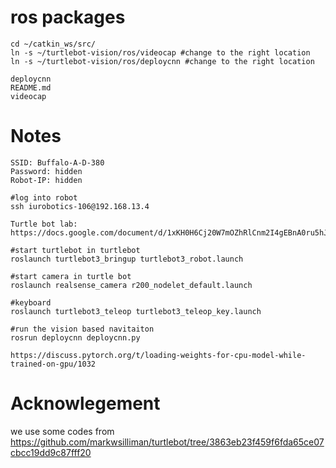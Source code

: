 # ros packages

```
cd ~/catkin_ws/src/
ln -s ~/turtlebot-vision/ros/videocap #change to the right location 
ln -s ~/turtlebot-vision/ros/deploycnn #change to the right location

deploycnn
README.md
videocap

```

# Notes
```
SSID: Buffalo-A-D-380
Password: hidden
Robot-IP: hidden

#log into robot
ssh iurobotics-106@192.168.13.4

Turtle bot lab: https://docs.google.com/document/d/1xKH0H6Cj20W7mOZhRlCnm2I4gEBnA0ru5hJCvmMV6_g/edit

#start turtlebot in turtlebot
roslaunch turtlebot3_bringup turtlebot3_robot.launch

#start camera in turtle bot
roslaunch realsense_camera r200_nodelet_default.launch

#keyboard
roslaunch turtlebot3_teleop turtlebot3_teleop_key.launch

#run the vision based navitaiton
rosrun deploycnn deploycnn.py

https://discuss.pytorch.org/t/loading-weights-for-cpu-model-while-trained-on-gpu/1032
```

# Acknowlegement
we use some codes from https://github.com/markwsilliman/turtlebot/tree/3863eb23f459f6fda65ce07cbcc19dd9c87fff20

